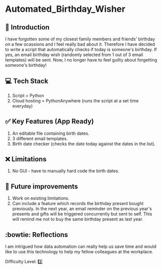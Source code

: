# Automated_Birthday_Wisher

## :book: Introduction
I have forgotten some of my closest family members and friends' birthday on a few ocassions and I feel really bad about it. Therefore I have decided to write a script that automatically checks if today is someone's birthday. If yes, an email birthday wish (randomly selected from 1 out of 3 email templates) will be sent. Now, I no longer have to feel guilty about forgetting someone's birthday!


## :computer: Tech Stack
1. Script = Python
2. Cloud hosting = PythonAnywhere (runs the script at a set time everyday)


## :white_check_mark: Key Features (App Ready)

1. An editable file containing birth dates.
2. 3 different email templates.
3. Birth date checker (checks the date today against the dates in the list).

  
## :x: Limitations

1. No GUI - have to manually hard code the birth dates.

## :runner: Future improvements

1. Work on existing limitations.
2. Can include a feature which records the birthday present bought previously. In the next year, an email reminder on the previous year's presents and gifts will be triggered concurrently but sent to self. This will remind me not to buy the same birthday present as last year.


## :bowtie: Reflections

I am intrigued how data automation can really help us save time and would like to use this technology to help my fellow colleagues at the workplace.

Difficulty Level: 3️⃣
